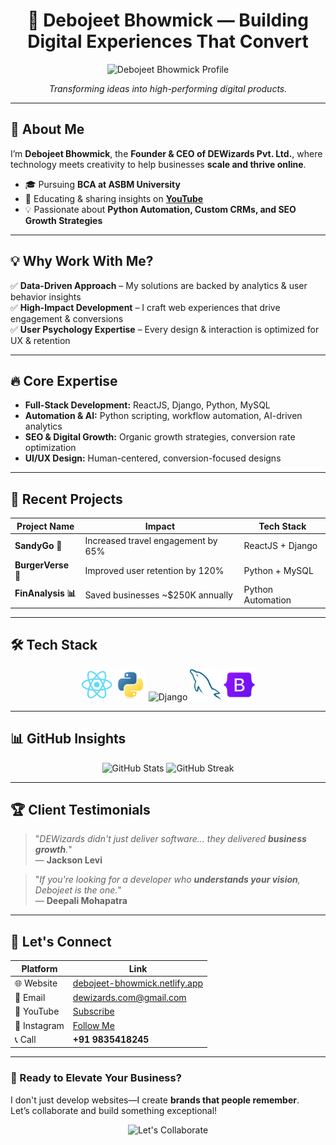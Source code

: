 <h1 align="center">🚀 Debojeet Bhowmick — Building Digital Experiences That Convert</h1>

<p align="center">
  <img src="https://debojeet-bhowmick.netlify.app/images/favicon.png" alt="Debojeet Bhowmick Profile" width="250">
</p>

<p align="center">
  <i>Transforming ideas into high-performing digital products.</i>
</p>

---

## 👋 About Me  

I’m **Debojeet Bhowmick**, the **Founder & CEO of DEWizards Pvt. Ltd.**, where technology meets creativity to help businesses **scale and thrive online**.  

- 🎓 Pursuing **BCA at ASBM University**  
- 🎥 Educating & sharing insights on **[YouTube](https://www.youtube.com/channel/UCrxag8szJ24xzIeBRtwUyoQ)**  
- 💡 Passionate about **Python Automation, Custom CRMs, and SEO Growth Strategies**  

---

## 💡 Why Work With Me?  

✅ **Data-Driven Approach** – My solutions are backed by analytics & user behavior insights  
✅ **High-Impact Development** – I craft web experiences that drive engagement & conversions  
✅ **User Psychology Expertise** – Every design & interaction is optimized for UX & retention  

---

## 🔥 Core Expertise  

- **Full-Stack Development:** ReactJS, Django, Python, MySQL  
- **Automation & AI:** Python scripting, workflow automation, AI-driven analytics  
- **SEO & Digital Growth:** Organic growth strategies, conversion rate optimization  
- **UI/UX Design:** Human-centered, conversion-focused designs  

---

## 🚀 Recent Projects  

| Project Name         | Impact                               | Tech Stack               |
|----------------------|-------------------------------------|--------------------------|
| **SandyGo 🌊**       | Increased travel engagement by 65% | ReactJS + Django         |
| **BurgerVerse 🍔**   | Improved user retention by 120%    | Python + MySQL           |
| **FinAnalysis 📊**   | Saved businesses ~$250K annually   | Python Automation        |

---

## 🛠️ Tech Stack  

<p align="center">
  <img src="https://raw.githubusercontent.com/devicons/devicon/master/icons/react/react-original.svg" alt="ReactJS" width="50" height="50"/>
  <img src="https://raw.githubusercontent.com/devicons/devicon/master/icons/python/python-original.svg" alt="Python" width="50" height="50"/>
  <img src="https://cdn.worldvectorlogo.com/logos/django.svg" alt="Django" width="50" height="50"/>
  <img src="https://raw.githubusercontent.com/devicons/devicon/master/icons/mysql/mysql-original.svg" alt="MySQL" width="50" height="50"/>
  <img src="https://raw.githubusercontent.com/devicons/devicon/master/icons/bootstrap/bootstrap-original.svg" alt="Bootstrap" width="50" height="50"/>
</p>

---

## 📊 GitHub Insights  

<p align="center">
  <img src="https://github-readme-stats.vercel.app/api?username=d3b0j33t&show_icons=true&theme=gruvbox" alt="GitHub Stats">
  <img src="https://github-readme-streak-stats.herokuapp.com/?user=d3b0j33t&theme=gruvbox" alt="GitHub Streak">
</p>

---

## 🏆 Client Testimonials  

> "_DEWizards didn't just deliver software... they delivered **business growth**._"  
— **Jackson Levi**  

> "_If you're looking for a developer who **understands your vision**, Debojeet is the one._"  
— **Deepali Mohapatra**  

---

## 📩 Let's Connect  

| Platform        | Link                                            |
|----------------|------------------------------------------------|
| 🌐 Website     | [debojeet-bhowmick.netlify.app](https://debojeet-bhowmick.netlify.app) |
| 📧 Email       | [dewizards.com@gmail.com](mailto:dewizards.com@gmail.com) |
| 🎥 YouTube     | [Subscribe](https://www.youtube.com/channel/UCrxag8szJ24xzIeBRtwUyoQ) |
| 📸 Instagram   | [Follow Me](https://www.instagram.com/debojeet_bhowmick/) |
| 📞 Call        | **+91 9835418245** |

---

### 🚀 Ready to Elevate Your Business?  

I don't just develop websites—I create **brands that people remember**.  
Let’s collaborate and build something exceptional!  

<p align="center">
  <img src="https://media.giphy.com/media/xTiTnxpQ3ghPiB2Hp6/giphy.gif" alt="Let's Collaborate" width="200">
</p>